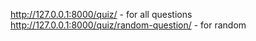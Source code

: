 http://127.0.0.1:8000/quiz/ - for all questions
http://127.0.0.1:8000/quiz/random-question/ - for random
